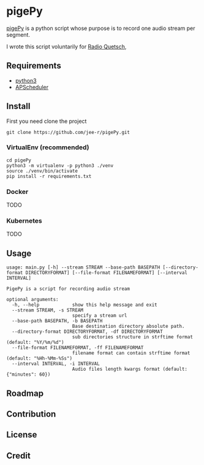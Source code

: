 # pigePy

[pigePy](https://jeer.fr/projects/pigePy) is a python script whose purpose is to record one audio stream per segment.

I wrote this script voluntarily for [Radio Quetsch](https://radio-quetsch.eu),   

## Requirements

- [python3](https://www.python.org/)
- [APScheduler](https://apscheduler.readthedocs.io/en/stable/)

## Install

First you need clone the project 

```
git clone https://github.com/jee-r/pigePy.git

```

### VirtualEnv (recommended)

```
cd pigePy
python3 -m virtualenv -p python3 ./venv
source ./venv/bin/activate
pip install -r requirements.txt
```

### Docker
TODO

### Kubernetes
TODO

## Usage

```
usage: main.py [-h] --stream STREAM --base-path BASEPATH [--directory-format DIRECTORYFORMAT] [--file-format FILENAMEFORMAT] [--interval INTERVAL]

PigePy is a script for recording audio stream

optional arguments:
  -h, --help            show this help message and exit
  --stream STREAM, -s STREAM
                        specify a stream url
  --base-path BASEPATH, -b BASEPATH
                        Base destination directory absolute path.
  --directory-format DIRECTORYFORMAT, -df DIRECTORYFORMAT
                        sub directories structure in strftime format (default: "%Y/%m/%d")
  --file-format FILENAMEFORMAT, -ff FILENAMEFORMAT
                        filename format can contain strftime format (default: "%Hh-%Mm-%Ss")
  --interval INTERVAL, -i INTERVAL
                        Audio files length kwargs format (default: {"minutes": 60})

```

## Roadmap

## Contribution

## License

## Credit


